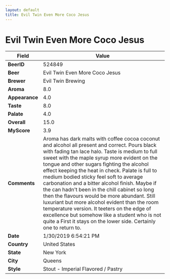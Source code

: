 ```yaml
---
layout: default
title: Evil Twin Even More Coco Jesus 
---
```


# Evil Twin Even More Coco Jesus 

| Field         | Value     |
|---------------|-----------|
| **BeerID** | 524849 |
| **Beer** | Evil Twin Even More Coco Jesus  |
| **Brewer** | Evil Twin Brewing |
| **Aroma** | 8.0 |
| **Appearance** | 4.0 |
| **Taste** | 8.0 |
| **Palate** | 4.0 |
| **Overall** | 15.0 |
| **MyScore** | 3.9 |
| **Comments** | Aroma has dark malts with coffee cocoa coconut and alcohol all present and correct. Pours black with fading tan lace halo. Taste is medium to full sweet with the maple syrup more evident on the tongue and other sugars fighting the alcohol effect keeping the heat in check. Palate is full to medium bodied sticky feel soft to average carbonation and a bitter alcohol finish. Maybe if the can hadn't been in the chill cabinet so long then the flavours would be more abundant. Still luxuriant but more alcohol evident than the room temperature version. It teeters on the edge of excellence but somehow like a student who is not quite a First it stays on the lower side. Certainly one to return to. |
| **Date** | 1/30/2019 6:54:21 PM |
| **Country** | United States |
| **State** | New York |
| **City** | Queens |
| **Style** | Stout - Imperial Flavored / Pastry |
